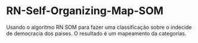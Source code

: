 # RN-Self-Organizing-Map-SOM
Usando o algoritmo RN SOM para fazer uma classificação sobre o indecide de democracia dos paises. O resultado é um mapeamento da categorias.
